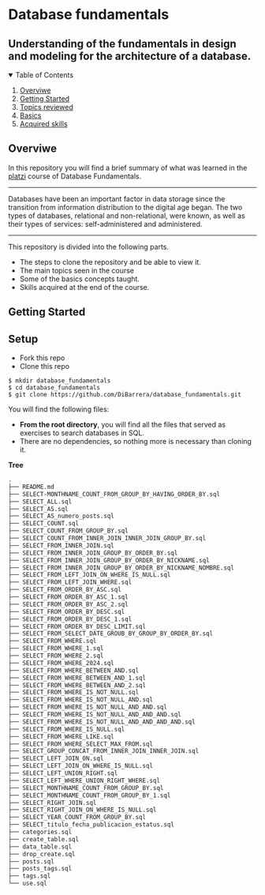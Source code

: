 # Database fundamentals

## Understanding of the fundamentals in design and modeling for the architecture of a database.

<!-- TABLE OF CONTENTS -->
<details open="open">
  <summary>Table of Contents</summary>
  <ol>
    <li>
      <a href="#Overviwe">Overviwe</a>
    </li>
    <li>
      <a href="#getting-started">Getting Started</a>
    </li>
    <li><a href="#Topics-reviewed">Topics reviewed</a></li>
    <li><a href="#Basics">Basics</a></li>
    <li><a href="#Acquired-skills">Acquired skills</a></li>
  </ol>
</details>



<!-- Overviwe -->
## Overviwe

In this repository you will find a brief summary of what was learned in the [platzi](https://platzi.com/cursos/bd/) course of Database Fundamentals.

---------

Databases have been an important factor in data storage since the transition from information distribution to the digital age began. The two types of databases, relational and non-relational, were known, as well as their types of services: self-administered and administered.


---------

This repository is divided into the following parts.
* The steps to clone the repository and be able to view it.
* The main topics seen in the course
* Some of the basics concepts taught.
* Skills acquired at the end of the course.



<!-- GETTING STARTED -->
## Getting Started

## Setup

- Fork this repo
- Clone this repo

```shell
$ mkdir database_fundamentals
$ cd database_fundamentals
$ git clone https://github.com/DiBarrera/database_fundamentals.git
```

You will find the following files:

- **From the root directory**, you will find all the files that served as exercises to search databases in SQL.
- There are no dependencies, so nothing more is necessary than cloning it.

**Tree**

```markdown
.
├── README.md
├── SELECT-MONTHNAME_COUNT_FROM_GROUP_BY_HAVING_ORDER_BY.sql
├── SELECT_ALL.sql
├── SELECT_AS.sql
├── SELECT_AS_numero_posts.sql
├── SELECT_COUNT.sql
├── SELECT_COUNT_FROM_GROUP_BY.sql
├── SELECT_COUNT_FROM_INNER_JOIN_INNER_JOIN_GROUP_BY.sql
├── SELECT_FROM_INNER_JOIN.sql
├── SELECT_FROM_INNER_JOIN_GROUP_BY_ORDER_BY.sql
├── SELECT_FROM_INNER_JOIN_GROUP_BY_ORDER_BY_NICKNAME.sql
├── SELECT_FROM_INNER_JOIN_GROUP_BY_ORDER_BY_NICKNAME_NOMBRE.sql
├── SELECT_FROM_LEFT_JOIN_ON_WHERE_IS_NULL.sql
├── SELECT_FROM_LEFT_JOIN_WHERE.sql
├── SELECT_FROM_ORDER_BY_ASC.sql
├── SELECT_FROM_ORDER_BY_ASC_1.sql
├── SELECT_FROM_ORDER_BY_ASC_2.sql
├── SELECT_FROM_ORDER_BY_DESC.sql
├── SELECT_FROM_ORDER_BY_DESC_1.sql
├── SELECT_FROM_ORDER_BY_DESC_LIMIT.sql
├── SELECT_FROM_SELECT_DATE_GROUB_BY_GROUP_BY_ORDER_BY.sql
├── SELECT_FROM_WHERE.sql
├── SELECT_FROM_WHERE_1.sql
├── SELECT_FROM_WHERE_2.sql
├── SELECT_FROM_WHERE_2024.sql
├── SELECT_FROM_WHERE_BETWEEN_AND.sql
├── SELECT_FROM_WHERE_BETWEEN_AND_1.sql
├── SELECT_FROM_WHERE_BETWEEN_AND_2.sql
├── SELECT_FROM_WHERE_IS_NOT_NULL.sql
├── SELECT_FROM_WHERE_IS_NOT_NULL_AND.sql
├── SELECT_FROM_WHERE_IS_NOT_NULL_AND_AND.sql
├── SELECT_FROM_WHERE_IS_NOT_NULL_AND_AND_AND.sql
├── SELECT_FROM_WHERE_IS_NOT_NULL_AND_AND_AND_AND.sql
├── SELECT_FROM_WHERE_IS_NULL.sql
├── SELECT_FROM_WHERE_LIKE.sql
├── SELECT_FROM_WHERE_SELECT_MAX_FROM.sql
├── SELECT_GROUP_CONCAT_FROM_INNER_JOIN_INNER_JOIN.sql
├── SELECT_LEFT_JOIN_ON.sql
├── SELECT_LEFT_JOIN_ON_WHERE_IS_NULL.sql
├── SELECT_LEFT_UNION_RIGHT.sql
├── SELECT_LEFT_WHERE_UNION_RIGHT_WHERE.sql
├── SELECT_MONTHNAME_COUNT_FROM_GROUP_BY.sql
├── SELECT_MONTHNAME_COUNT_FROM_GROUP_BY_1.sql
├── SELECT_RIGHT_JOIN.sql
├── SELECT_RIGHT_JOIN_ON_WHERE_IS_NULL.sql
├── SELECT_YEAR_COUNT_FROM_GROUP_BY.sql
├── SELECT_titulo_fecha_publicacion_estatus.sql
├── categories.sql
├── create_table.sql
├── data_table.sql
├── drop_create.sql
├── posts.sql
├── posts_tags.sql
├── tags.sql
└── use.sql
```
